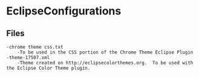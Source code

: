 EclipseConfigurations
=====================

Files
------
    -chrome theme css.txt
        -To be used in the CSS portion of the Chrome Theme Eclipse Plugin
    -theme-17507.xml
        -Theme created on http://eclipsecolorthemes.org.  To be used with the Eclipse Color Theme plugin.
